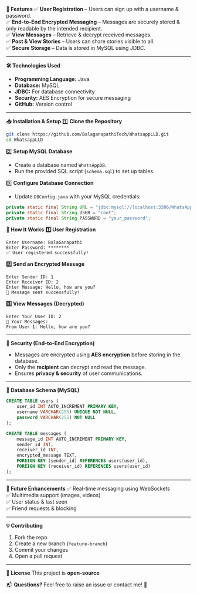 **📌 Features**
✅ **User Registration** – Users can sign up with a username & password.  
✅ **End-to-End Encrypted Messaging** – Messages are securely stored & only readable by the intended recipient.  
✅ **View Messages** – Retrieve & decrypt received messages.  
✅ **Post & View Stories** – Users can share stories visible to all.  
✅ **Secure Storage** – Data is stored in MySQL using JDBC.

---

**🛠️ Technologies Used**
- **Programming Language:** Java  
- **Database:** MySQL  
- **JDBC:** For database connectivity  
- **Security:** AES Encryption for secure messaging  
- **GitHub:** Version control  

---

**📥 Installation & Setup**
1️⃣ **Clone the Repository**  
```bash
git clone https://github.com/BalaganapathiTech/WhatsappLLD.git
cd WhatsappLLD
```
2️⃣ **Setup MySQL Database**
- Create a database named `WhatsAppDB`.
- Run the provided SQL script (`schema.sql`) to set up tables.

3️⃣ **Configure Database Connection**
- Update `DBConfig.java` with your MySQL credentials:
```java
private static final String URL = "jdbc:mysql://localhost:3306/WhatsAppDB";
private static final String USER = "root";
private static final String PASSWORD = "your_password";
```

**📌 How It Works**
**1️⃣ User Registration**
```plaintext
Enter Username: BalaGanapathi
Enter Password: ********
✅ User registered successfully!
```

**2️⃣ Send an Encrypted Message**
```plaintext
Enter Sender ID: 1
Enter Receiver ID: 2
Enter Message: Hello, how are you?
📩 Message sent successfully!
```

**3️⃣ View Messages (Decrypted)**
```plaintext
Enter Your User ID: 2
📩 Your Messages:
From User 1: Hello, how are you?
```

---

**🔐 Security (End-to-End Encryption)**
- Messages are encrypted using **AES encryption** before storing in the database.  
- Only the **recipient** can decrypt and read the message.  
- Ensures **privacy & security** of user communications.  

---

**📜 Database Schema (MySQL)**
```sql
CREATE TABLE users (
    user_id INT AUTO_INCREMENT PRIMARY KEY,
    username VARCHAR(255) UNIQUE NOT NULL,
    password VARCHAR(255) NOT NULL
);

CREATE TABLE messages (
    message_id INT AUTO_INCREMENT PRIMARY KEY,
    sender_id INT,
    receiver_id INT,
    encrypted_message TEXT,
    FOREIGN KEY (sender_id) REFERENCES users(user_id),
    FOREIGN KEY (receiver_id) REFERENCES users(user_id)
);
```

---

**📌 Future Enhancements**
✅ Real-time messaging using WebSockets  
✅ Multimedia support (images, videos)  
✅ User status & last seen  
✅ Friend requests & blocking  

---

**💡 Contributing**
1. Fork the repo  
2. Create a new branch (`feature-branch`)  
3. Commit your changes  
4. Open a pull request  

---

**📜 License**
This project is **open-source**

📬 **Questions?** Feel free to raise an issue or contact me! 🚀
